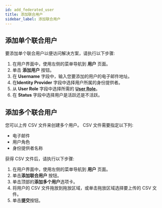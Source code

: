 ```yaml
---
id: add_federated_user
title: 添加联合用户
sidebar_label: 添加联合用户
---
```


## 添加单个联合用户

要添加单个联合用户以便访问解决方案，请执行以下步骤:

1. 在用户界面中，使用左侧的菜单导航到 **用户** 页面。
2. 单击 **添加用户** 按钮。
3. 在 **Username** 字段中，输入您要添加的用户的电子邮件地址。
4. 在**Identity Provider** 字段中选择用户所属的身份提供者。
5. 从 **User Role** 字段中选择所需的 [**User Role**](user_roles)。
6. 在 **Status** 字段中选择用户是活跃还是不活跃。

## 添加多个联合用户

您可以上传 CSV 文件来创建多个用户。 CSV 文件需要指定以下列:

* 电子邮件
* 用户角色
* 身份提供者名称

获得 CSV 文件后，请执行以下步骤:

1. 在用户界面中，使用左侧的菜单导航到 **用户** 页面。
2. 单击**添加联合用户** 按钮。
3. 单击顶部的**添加多个用户**选项卡。
4. 将用户的 CSV 文件拖放到拖放区域，或单击拖放区域选择要上传的 CSV 文件。
5. 单击**提交**按钮。
